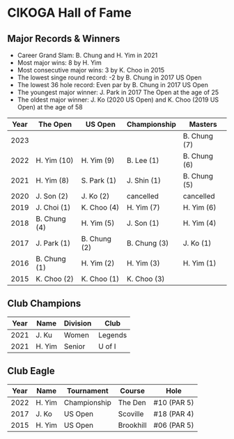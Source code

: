 # CIKOGA Hall of Fame

## Major Records & Winners

* Career Grand Slam: B. Chung and H. Yim in 2021
* Most major wins: 8 by H. Yim
* Most consecutive major wins: 3 by K. Choo in 2015
* The lowest singe round record: -2 by B. Chung in 2017 US Open
* The lowest 36 hole record: Even par by B. Chung in 2017 US Open
* The youngest major winner: J. Park in 2017 The Open at the age of 25
* The oldest major winner: J. Ko (2020 US Open) and K. Choo (2019 US Open) at the age of 58

| Year	| The Open    | US Open     |  Championship | Masters      |
|-------|-------------|-------------|---------------|--------------|
| 2023  |             |             |               | B. Chung (7) |
| 2022	| H. Yim (10) | H. Yim (9) 	| B. Lee (1)	  | B. Chung (6) |
| 2021	| H. Yim (8)	| S. Park (1)	| J. Shin (1)	  | B. Chung (5) |
| 2020	| J. Son (2)	| J. Ko (2)   | cancelled	    | cancelled    |
| 2019	| J. Choi (1)	| K. Choo (4)	| H. Yim (7)	  | H. Yim (6)   |
| 2018	| B. Chung (4)|	H. Yim (5)	| J. Son (1)	  | H. Yim (4)   |
| 2017	| J. Park (1)	| B. Chung (2)| B. Chung (3)	| J. Ko (1)    |
| 2016	| B. Chung (1)| H. Yim (2)  | H. Yim (3)    | H. Yim (1)   |
| 2015	| K. Choo (2) | K. Choo (1) | K. Choo (3)   |              |

## Club Champions

|Year |Name	 | Division	  | Club	  |
|-----|------|------------|---------|
|2021 |J. Ku | Women     	| Legends	|
|2021 |H. Yim| Senior   	| U of I	|

## Club Eagle

|Year|Name	| Tournament  | Course	  | Hole        |
|----|------|-------------|-----------|-------------|
|2022|H. Yim| Championship| The Den	  | #10 (PAR 5) |
|2017|J. Ko | US Open	    | Scoville	| #18 (PAR 4) |
|2015|H. Yim| US Open	    | Brookhill | #06 (PAR 5)  |
